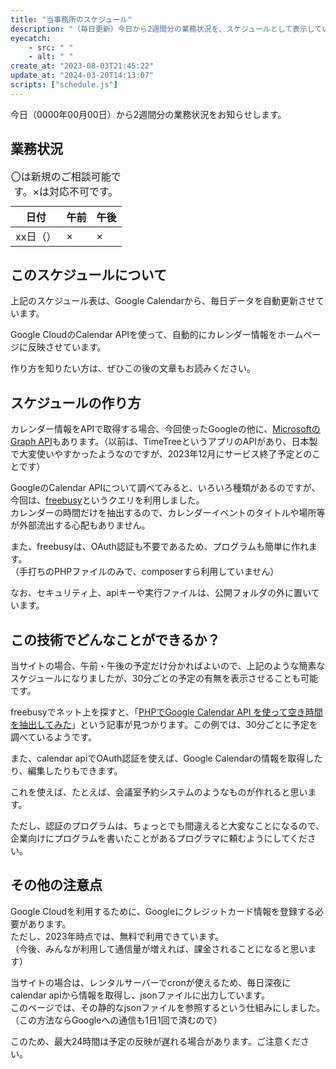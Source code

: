 ```yaml
---
title: "当事務所のスケジュール"
description: "（毎日更新）今日から2週間分の業務状況を、スケジュールとして表示しています。"
eyecatch: 
    - src: " "
    - alt: " "
create_at: "2023-08-03T21:45:22"
update_at: "2024-03-20T14:13:07"
scripts: ["schedule.js"]
---
```


今日（<span id="today">0000年00月00日</span>）から2週間分の業務状況をお知らせします。

## 業務状況

<table><caption>〇は新規のご相談可能です。×は対応不可です。</caption><thead><tr><th>日付</th><th>午前</th><th>午後</th></tr></thead><tbody id="calendar"><tr><td>xx日（）</td><td>×</td><td>×</td></tr></tbody></table>


## このスケジュールについて

上記のスケジュール表は、Google Calendarから、毎日データを自動更新させています。

Google CloudのCalendar APIを使って、自動的にカレンダー情報をホームページに反映させています。

作り方を知りたい方は、ぜひこの後の文章もお読みください。

## スケジュールの作り方

カレンダー情報をAPIで取得する場合、今回使ったGoogleの他に、[MicrosoftのGraph API](https://learn.microsoft.com/ja-jp/graph/use-the-api)もあります。（以前は、TimeTreeというアプリのAPIがあり、日本製で大変使いやすかったようなのですが、2023年12月にサービス終了予定とのことです）

GoogleのCalendar APIについて調べてみると、いろいろ種類があるのですが、今回は、[freebusy](https://developers.google.com/calendar/api/v3/reference/freebusy/query?hl=ja)というクエリを利用しました。  
カレンダーの時間だけを抽出するので、カレンダーイベントのタイトルや場所等が外部流出する心配もありません。

また、freebusyは、OAuth認証も不要であるため、プログラムも簡単に作れます。  
（手打ちのPHPファイルのみで、composerすら利用していません）

なお、セキュリティ上、apiキーや実行ファイルは、公開フォルダの外に置いています。

## この技術でどんなことができるか？

当サイトの場合、午前・午後の予定だけ分かればよいので、上記のような簡素なスケジュールになりましたが、30分ごとの予定の有無を表示させることも可能です。

freebusyでネット上を探すと、「[PHPでGoogle Calendar API を使って空き時間を抽出してみた](https://qiita.com/shigezone/items/7ab266f172590e36bf45)」という記事が見つかります。この例では、30分ごとに予定を調べているようです。

また、calendar apiでOAuth認証を使えば、Google Calendarの情報を取得したり、編集したりもできます。

これを使えば、たとえば、会議室予約システムのようなものが作れると思います。

ただし、認証のプログラムは、ちょっとでも間違えると大変なことになるので、企業向けにプログラムを書いたことがあるプログラマに頼むようにしてください。

## その他の注意点

Google Cloudを利用するために、Googleにクレジットカード情報を登録する必要があります。  
ただし、2023年時点では、無料で利用できています。  
（今後、みんなが利用して通信量が増えれば、課金されることになると思います）

当サイトの場合は、レンタルサーバーでcronが使えるため、毎日深夜にcalendar apiから情報を取得し、jsonファイルに出力しています。  
このページでは、その静的なjsonファイルを参照するという仕組みにしました。  
（この方法ならGoogleへの通信も1日1回で済むので）

このため、最大24時間は予定の反映が遅れる場合があります。ご注意ください。
